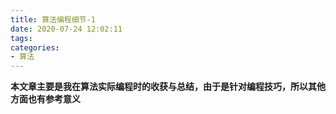 ```yaml
---
title: 算法编程细节-1
date: 2020-07-24 12:02:11
tags:
categories:
- 算法
---
```


**本文章主要是我在算法实际编程时的收获与总结，由于是针对编程技巧，所以其他方面也有参考意义**

<!-- more -->

